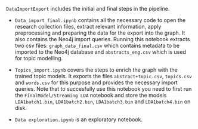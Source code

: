 `DataImportExport` includes the initial and final steps in the pipeline.

* `Data_import_final.ipynb` contains all the necessary code to open the research collection files, extract relevant information, apply preprocessing and preparing the data for the export into the graph. It also contains the Neo4j import queries. Running this notebook extracts two csv files: `graph_data_final.csv` which contains metadata to be imported to the Neo4j database and `abstracts_eng.csv` which is used for topic modelling. 

* `Topics_import.ipynb` covers the steps to enrich the graph with the trained topic models. It exports the files `abstract+topic.csv`, `topics.csv` and `words.csv` for this purpose and provides the necessary import queries. Note that to succesfully use this notebook you need to first run the `FinalModel/Streaming LDA` notebook and store the models `LDA1batch1.bin`, `LDA1batch2.bin`, `LDA1batch3.bin` and `LDA1batch4.bin` on disk.

* `Data exploration.ipynb` is an exploratory notebook. 
